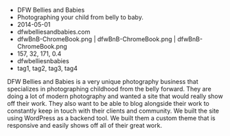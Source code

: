 * DFW Bellies and Babies
* Photographing your child from belly to baby.
* 2014-05-01
* dfwbelliesandbabies.com
* dfwBnB-ChromeBook.png | dfwBnB-ChromeBook.png | dfwBnB-ChromeBook.png
* 157, 32, 171, 0.4
* dfwbelliesnbabies
* tag1, tag2, tag3, tag4

DFW Bellies and Babies is a very unique photography business that specializes in photographing childhood from the belly forward. They are doing a lot of modern photography and wanted a site that would really show off their work. They also want to be able to blog alongside their work to constantly keep in touch with their clients and community. We built the site using WordPress as a backend tool. We built them a custom theme that is responsive and easily shows off all of their great work.


